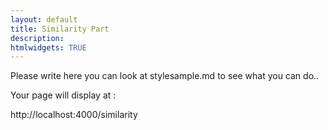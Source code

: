 ```yaml
---
layout: default
title: Similarity Part 
description: 
htmlwidgets: TRUE
---
```


Please write here 
you can look at stylesample.md to see what you can do..

Your page will display at : 


http://localhost:4000/similarity